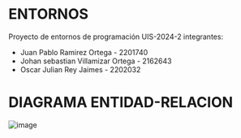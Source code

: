 # ENTORNOS
Proyecto de entornos de programación UIS-2024-2
integrantes:
- Juan Pablo Ramirez Ortega - 2201740
- Johan sebastian Villamizar Ortega - 2162643
- Oscar Julian Rey Jaimes - 2202032
# DIAGRAMA ENTIDAD-RELACION
![image](https://github.com/user-attachments/assets/2c56e656-48bf-463a-90e2-9e3ca792f9be)




